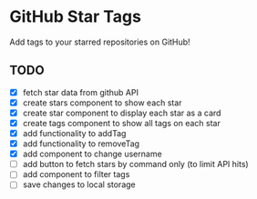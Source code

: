 # GitHub Star Tags

Add tags to your starred repositories on GitHub!

## TODO

- [X] fetch star data from github API
- [X] create stars component to show each star
- [X] create star component to display each star as a card
- [X] create tags component to show all tags on each star
- [X] add functionality to addTag
- [X] add functionality to removeTag
- [X] add component to change username
- [ ] add button to fetch stars by command only (to limit API hits)
- [ ] add component to filter tags
- [ ] save changes to local storage
